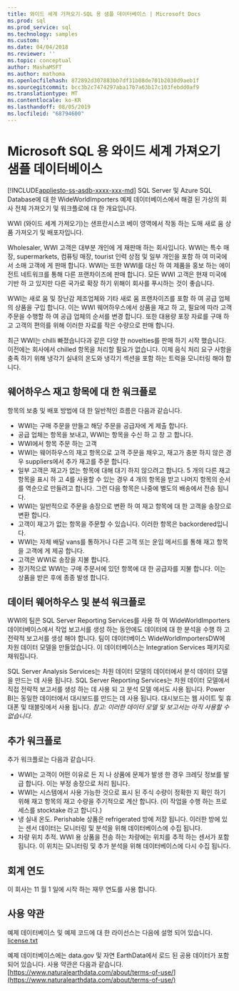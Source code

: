 ```yaml
---
title: 와이드 세계 가져오기-SQL 용 샘플 데이터베이스 | Microsoft Docs
ms.prod: sql
ms.prod_service: sql
ms.technology: samples
ms.custom: ''
ms.date: 04/04/2018
ms.reviewer: ''
ms.topic: conceptual
author: MashaMSFT
ms.author: mathoma
ms.openlocfilehash: 872892d307883bb7df31b08de701b2030d9aeb1f
ms.sourcegitcommit: bcc3b2c7474297aba17b7a63b17c103febdd0af9
ms.translationtype: MT
ms.contentlocale: ko-KR
ms.lasthandoff: 08/05/2019
ms.locfileid: "68794600"
---
```

# <a name="wide-world-importers-sample-databases-for-microsoft-sql"></a>Microsoft SQL 용 와이드 세계 가져오기 샘플 데이터베이스
[!INCLUDE[appliesto-ss-asdb-xxxx-xxx-md](../includes/appliesto-ss-asdb-xxxx-xxx-md.md)]
SQL Server 및 Azure SQL Database에 대 한 WideWorldImporters 예제 데이터베이스에서 해결 된 가상의 회사 전체 가져오기 및 워크플로에 대 한 개요입니다.  

WWI (와이드 세계 가져오기)는 샌프란시스코 베이 영역에서 작동 하는 도매 새로 움 상품 가져오기 및 배포자입니다.

Wholesaler, WWI 고객은 대부분 개인에 게 재판매 하는 회사입니다. WWI는 특수 매장, supermarkets, 컴퓨팅 매장, tourist 인력 상점 및 일부 개인을 포함 하 여 미국에서 소매 고객에 게 판매 합니다. WWI는 또한 WWI를 대신 하 여 제품을 홍보 하는 에이전트 네트워크를 통해 다른 프랜차이즈에 판매 합니다. 모든 WWI 고객은 현재 미국에 기반 하 고 있지만 다른 국가로 확장 하기 위해이 회사를 푸시하는 것이 좋습니다.

WWI는 새로 움 및 장난감 제조업체와 기타 새로 움 프랜차이즈를 포함 하 여 공급 업체의 상품을 구입 합니다. 이는 WWI 웨어하우스에서 상품을 재고 하 고, 필요에 따라 고객 주문을 수행할 하 여 공급 업체의 순서를 변경 합니다. 또한 대용량 포장 자료를 구매 하 고 고객의 편의를 위해 이러한 자료를 작은 수량으로 판매 합니다.

최근 WWI는 chilli 빠졌습니다과 같은 다양 한 novelties를 판매 하기 시작 했습니다.  이전에는 회사에서 chilled 항목을 처리할 필요가 없습니다. 이제 음식 처리 요구 사항을 충족 하기 위해 냉각기 실내의 온도와 냉각기 섹션을 포함 하는 트럭을 모니터링 해야 합니다.

## <a name="workflow-for-warehouse-stock-items"></a>웨어하우스 재고 항목에 대 한 워크플로

항목의 보충 및 배포 방법에 대 한 일반적인 흐름은 다음과 같습니다.
- WWI는 구매 주문을 만들고 해당 주문을 공급자에 게 제출 합니다.
- 공급 업체는 항목을 보내고, WWI는 항목을 수신 하 고 창 고 합니다.
- WWI에서 항목 주문 하는 고객
- WWI는 웨어하우스의 재고 항목으로 고객 주문을 채우고, 재고가 충분 하지 않은 경우 suppliers에서 추가 재고를 주문 합니다.
- 일부 고객은 재고가 없는 항목에 대해 대기 하지 않으려고 합니다. 5 개의 다른 재고 항목을 표시 하 고 4를 사용할 수 있는 경우 4 개의 항목을 받고 나머지 항목의 순서를 역순으로 만들려고 합니다. 그런 다음 항목은 나중에 별도의 배송에서 전송 됩니다.
- WWI는 일반적으로 주문을 송장으로 변환 하 여 재고 항목에 대 한 고객을 송장으로 변환 합니다.
- 고객이 재고가 없는 항목을 주문할 수 있습니다. 이러한 항목은 backordered입니다.
- WWI는 자체 배달 vans를 통하거나 다른 고객 또는 운임 메서드를 통해 재고 항목을 고객에 게 제공 합니다.
- 고객은 WWI로 송장을 지불 합니다.
- 정기적으로 WWI는 구매 주문서에 있던 항목에 대 한 공급자를 지불 합니다. 이는 상품을 받은 후에 종종 발생 합니다.

## <a name="data-warehouse-and-analysis-workflow"></a>데이터 웨어하우스 및 분석 워크플로

WWI의 팀은 SQL Server Reporting Services를 사용 하 여 WideWorldImporters 데이터베이스에서 작업 보고서를 생성 하는 동안에도 데이터에 대 한 분석을 수행 하 고 전략적 보고서를 생성 해야 합니다. 팀이 데이터베이스 WideWorldImportersDW에 차원 데이터 모델을 만들었습니다. 이 데이터베이스는 Integration Services 패키지로 채워집니다.

SQL Server Analysis Services는 차원 데이터 모델의 데이터에서 분석 데이터 모델을 만드는 데 사용 됩니다. SQL Server Reporting Services는 차원 데이터 모델에서 직접 전략적 보고서를 생성 하는 데 사용 되 고 분석 모델 에서도 사용 됩니다. Power BI는 동일한 데이터에서 대시보드를 만드는 데 사용 됩니다. 대시보드는 웹 사이트 및 휴대폰 및 태블릿에서 사용 됩니다. *참고: 이러한 데이터 모델 및 보고서는 아직 사용할 수 없습니다.*

## <a name="additional-workflows"></a>추가 워크플로

추가 워크플로는 다음과 같습니다.
- WWI는 고객이 어떤 이유로 든 지 나 상품에 문제가 발생 한 경우 크레딧 정보를 발급 합니다. 이는 부정 송장으로 처리 됩니다.
- WWI는 시스템에서 사용 가능한 것으로 표시 된 주식 수량이 정확한 지 확인 하기 위해 재고 항목의 재고 수량을 주기적으로 계산 합니다. (이 작업을 수행 하는 프로세스를 stocktake 라고 합니다.)
- 냉 실내 온도. Perishable 상품은 refrigerated 방에 저장 됩니다. 이러한 방에 있는 센서 데이터는 모니터링 및 분석을 위해 데이터베이스에 수집 됩니다.
- 차량 위치 추적. WWI 용 상품을 전송 하는 차량에는 위치를 추적 하는 센서가 포함 됩니다. 이 위치는 모니터링 및 추가 분석을 위해 데이터베이스에 다시 수집 됩니다.

## <a name="fiscal-year"></a>회계 연도

이 회사는 11 월 1 일에 시작 하는 재무 연도를 사용 합니다.

## <a name="terms-of-use"></a>사용 약관

예제 데이터베이스 및 예제 코드에 대 한 라이선스는 다음에 설명 되어 있습니다. [license.txt](https://github.com/Microsoft/sql-server-samples/blob/master/license.txt)

예제 데이터베이스에는 data.gov 및 자연 EarthData에서 로드 된 공용 데이터가 포함 되어 있습니다. 사용 약관은 다음과 같습니다.[https://www.naturalearthdata.com/about/terms-of-use/](https://www.naturalearthdata.com/about/terms-of-use/)
